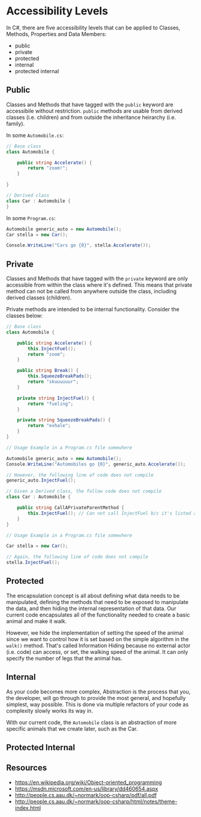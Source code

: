 # Accessibility Levels

In C#, there are five accessibility levels that can be applied to Classes, Methods, Properties and Data Members:

- public
- private
- protected
- internal
- protected internal

## Public

Classes and Methods that have tagged with the `public` keyword are accessibile without restriction. `public` methods are usable from derived classes (i.e. children) and from outside the inheritance heirarchy (i.e. family).

In some `Automobile.cs`:

```c#
// Base class
class Automobile {

    public string Accelerate() {
        return "zoom!";
    }

}

// Derived class
class Car : Automobile {
}
```

In some `Program.cs`:

```c#
Automobile generic_auto = new Automobile();
Car stella = new Car();

Console.WriteLine("Cars go {0}", stella.Accelerate());
```

## Private

Classes and Methods that have tagged with the `private` keyword are only accessible from within the class where it's defined. This means that private method can not be called from anywhere outside the class, including derived classes (children).

Private methods are intended to be internal functionality. Consider the classes below:


```c#
// Base class
class Automobile {

    public string Accelerate() {
        this.InjectFuel();
        return "zoom";
    }

    public string Break() {
        this.SqueezeBreakPads();
        return "skuuuuuur";
    }

    private string InjectFuel() {
        return "fueling";
    }

    private string SqueezeBreakPads() {
        return "exhale";
    }
}

// Usage Example in a Program.cs file somewhere

Automobile generic_auto = new Automobile();
Console.WriteLine("Automobiles go {0}", generic_auto.Accelerate());

// However, the following line of code does not compile
generic_auto.InjectFuel();
```


```c#
// Given a Derived class, the follow code does not compile
class Car : Automobile {

    public string CallAPrivateParentMethod {
        this.InjectFuel(); // Can not call InjectFuel b/c it's listed as private in the parent class, Automobile
    }
}

// Usage Example in a Program.cs file somewhere

Car stella = new Car();

// Again, the following line of code does not compile
stella.InjectFuel();
```

## Protected

The encapsulation concept is all about defining what data needs to be manipulated, defining the methods that need to be exposed to manipulate the data, and then hiding the internal representation of that data. Our current code encapsulates all of the functionality needed to create a basic animal and make it walk.

However, we hide the implementation of setting the speed of the animal since we want to control how it is set based on the simple algorithm in the `walk()` method.  That's called Information Hiding because no external actor (i.e. code) can access, or set, the walking speed of the animal. It can only specify the number of legs that the animal has.


## Internal

As your code becomes more complex, Abstraction is the process that you, the developer, will go through to provide the most general, and hopefully simplest, way possible. This is done via multiple refactors of your code as complexity slowly works its way in.

With our current code, the `Automobile` class is an abstraction of more specific animals that we create later, such as the Car.


## Protected Internal

## Resources
* https://en.wikipedia.org/wiki/Object-oriented_programming
* https://msdn.microsoft.com/en-us/library/dd460654.aspx
* http://people.cs.aau.dk/~normark/oop-csharp/pdf/all.pdf
* http://people.cs.aau.dk/~normark/oop-csharp/html/notes/theme-index.html
